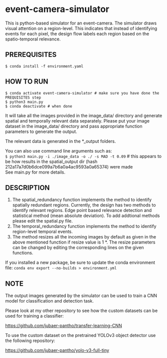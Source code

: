 # event-camera-simulator

This is python-based simulator for an event-camera. The simulator draws visual attention on a region-level. This indicates that instead of identifying events for each pixel, the design flow labels each region based on the spatio-temporal relevance.  

## PREREQUISITES

````$ conda install -f environment.yaml````

## HOW TO RUN 
````
$ conda activate event-camera-simulator # make sure you have done the PREQUISITES step
$ python3 main.py
$ conda deactivate # when done
````

It will take all the images provided in the image_data/ directory and generate spatial and temporally relevant data separately. Please put your image dataset in the image_data/ directory and pass appropriate function parameters to generate the output.

The relevant data is generated in the *_output folders.  

You can also use command line arguments such as:  
````$ python3 main.py -i ./image_data -o ./ -s MAD -t 0.09```` # this appears to be how results in the spatial_output dir (hash 212a17a7d0b6dce099a7b6a0a4ac9593a0a65374) were made  
See main.py for more details.

## DESCRIPTION

1. The spatial_redundancy function implements the method to identify spatially redundant regions. Currently, the design has two methods to identify relevant regions. Edge point based relevance detection and statistical method (mean absolute deviation). To add addtional methods please edit the spatial.py file.  
2. The temporal_redundancy function implements the method to identify region-level temporal events.  
3. The method resizes all the incoming images by default as given in the above mentioned function if resize value is 1
  *. The resize parameters can be changed by editing the corresponding lines on the given functions.

If you installed a new package, be sure to update the conda environment file: ````conda env export --no-builds > environment.yml````

## NOTE
The output images generated by the simulator can be used to train a CNN model for classification and detection task.

Please look at my other repository to see how the custom datasets can be used for training a classifier:

https://github.com/jubaer-pantho/transfer-learning-CNN

To use the custom dataset on the pretrained YOLOv3 object detector use the following repository:

https://github.com/jubaer-pantho/yolo-v3-full-tiny




